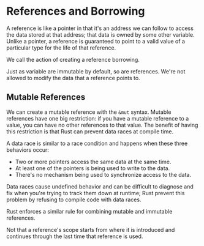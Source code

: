 # References and Borrowing

A reference is like a pointer in that it's an address we can follow to access the data stored at that address;
that data is owned by some other variable.
Unlike a pointer, a reference is guaranteed to point to a valid value of a particular type for the life of that reference.

We call the action of creating a reference borrowing.

Just as variable are immutable by default, so are references.
We're not allowed to modify the data that a reference points to.

## Mutable References

We can create a mutable reference with the `&mut` syntax.
Mutable references have one big restriction: if you have a mutable reference to a value, you can have no other references to that value.
The benefit of having this restriction is that Rust can prevent data races at compile time.

A data race is similar to a race condition and happens when these three behaviors occur:

- Two or more pointers access the same data at the same time.
- At least one of the pointers is being used to write to the data.
- There's no mechanism being used to synchronize access to the data.

Data races cause undefined behavior and can be difficult to diagnose and fix when you're trying to track them down at runtime;
Rust prevent this problem by refusing to compile code with data races.

Rust enforces a similar rule for combining mutable and immutable references.

Not that a reference's scope starts from where it is introduced and continues through the last time that reference is used.
